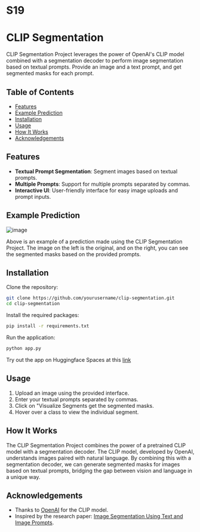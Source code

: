 # S19

# CLIP Segmentation

CLIP Segmentation Project leverages the power of OpenAI's CLIP model combined with a segmentation decoder to perform image segmentation based on textual prompts. Provide an image and a text prompt, and get segmented masks for each prompt.

## Table of Contents

- [Features](#features)
- [Example Prediction](#example-prediction)
- [Installation](#installation)
- [Usage](#usage)
- [How It Works](#how-it-works)
- [Acknowledgements](#acknowledgements)

## Features

- **Textual Prompt Segmentation**: Segment images based on textual prompts.
- **Multiple Prompts**: Support for multiple prompts separated by commas.
- **Interactive UI**: User-friendly interface for easy image uploads and prompt inputs.

## Example Prediction

![image](https://github.com/Delve-ERAV1/S19/assets/11761529/6828d8b6-00a5-42c4-879f-01e11a0a9936)

Above is an example of a prediction made using the CLIP Segmentation Project. The image on the left is the original, and on the right, you can see the segmented masks based on the provided prompts.

## Installation

Clone the repository:
```bash
git clone https://github.com/yourusername/clip-segmentation.git
cd clip-segmentation
```
Install the required packages:

```bash
pip install -r requirements.txt
```

Run the application:
```bash
python app.py
```

Try out the app on Huggingface Spaces at this [link](https://huggingface.co/spaces/Sijuade/CLIPSegmentation)


## Usage

1. Upload an image using the provided interface.
2. Enter your textual prompts separated by commas.
3. Click on "Visualize Segments get the segmented masks.
4. Hover over a class to view the individual segment.

## How It Works

The CLIP Segmentation Project combines the power of a pretrained CLIP model with a segmentation decoder. The CLIP model, developed by OpenAI, understands images paired with natural language. By combining this with a segmentation decoder, we can generate segmented masks for images based on textual prompts, bridging the gap between vision and language in a unique way.


## Acknowledgements

- Thanks to [OpenAI](https://openai.com/) for the CLIP model.
- Inspired by the research paper: [Image Segmentation Using Text and Image Prompts](https://github.com/timojl/clipseg).
